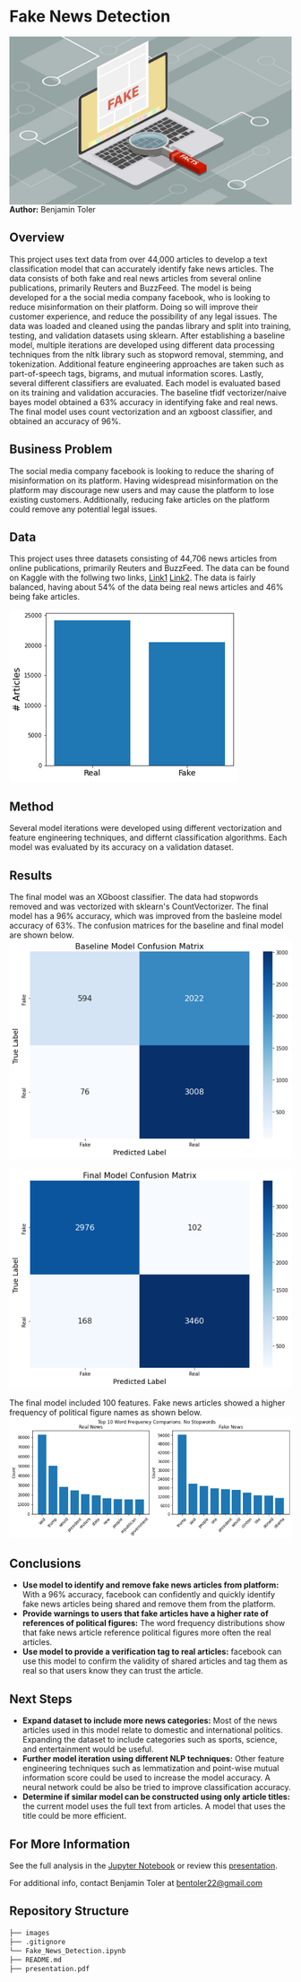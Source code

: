 # Fake News Detection

<img src="./images/fake_news.jpg" alt="Drawing" style="width: 900px;height:300px;float: left;"/>

**Author:** Benjamin Toler

## Overview
This project uses text data from over 44,000 articles to develop a text classification model that can accurately identify fake news articles. The data consists of both fake and real news articles from several online publications, primarily Reuters and BuzzFeed. The model is being developed for a the social media company facebook, who is looking to reduce misinformation on their platform. Doing so will improve their customer experience, and reduce the possibility of any legal issues. The data was loaded and cleaned using the pandas library and split into training, testing, and validation datasets using sklearn. After establishing a baseline model, multiple iterations are developed using different data processing techniques from the nltk library such as stopword removal, stemming, and tokenization. Additional feature engineering approaches are taken such as part-of-speech tags, bigrams, and mutual information scores. Lastly, several different classifiers are evaluated. Each model is evaluated based on its training and validation accuracies. The baseline tfidf vectorizer/naive bayes model obtained a 63% accuracy in identifying fake and real news. The final model uses count vectorization and an xgboost classifier, and obtained an accuracy of 96%.

## Business Problem
The social media company facebook is looking to reduce the sharing of misinformation on its platform. Having widespread misinformation on the platform may discourage new users and may cause the platform to lose existing customers. Additionally, reducing fake articles on the platform could remove any potential legal issues.

## Data
This project uses three datasets consisting of 44,706 news articles from online publications, primarily Reuters and BuzzFeed. The data can be found on Kaggle with the follwing two links, [Link1](https://www.kaggle.com/datasets/clmentbisaillon/fake-and-real-news-dataset) [Link2](https://www.kaggle.com/datasets/hassanamin/textdb3). The data is fairly balanced, having about 54% of the data being real news articles and 46% being fake articles.

![balanced_data](./images/balanced_data.png)

## Method
Several model iterations were developed using different vectorization and feature engineering techniques, and differnt classification algorithms. Each model was evaluated by its accuracy on a validation dataset.

## Results
The final model was an XGboost classifier. The data had stopwords removed and was vectorized with sklearn's CountVectorizer. The final model  has a 96% accuracy, which was improved from the basleine model accuracy of 63%. The confusion matrices for the baseline and final model are shown below.
![baseline_cm](./images/baseline_cm.png)

![final_cm](./images/final_cm.png)

The final model included 100 features. Fake news articles showed a higher frequency of political figure names as shown below.
![word_frequency](./images/word_frequency.png)

## Conclusions
- **Use model to identify and remove fake news articles from platform:** With a 96% accuracy, facebook can confidently and quickly identify fake news articles being shared and remove them from the platform.
- **Provide warnings to users that fake articles have a higher rate of references of political figures:** The word frequency distributions show that fake news article reference political figures more often the real articles. 
- **Use model to provide a verification tag to real articles:** facebook can use this model to confirm the validity of shared articles and tag them as real so that users know they can trust the article.

## Next Steps
- **Expand dataset to include more news categories:** Most of the news articles used in this model relate to domestic and international politics. Expanding the dataset to include categories such as sports, science, and entertainment would be useful.
- **Further model iteration using different NLP techniques:** Other feature engineering techniques such as lemmatization and point-wise mutual information score could be used to increase the model accuracy. A neural network could be also be tried to improve classification accuracy.
- **Determine if similar model can be constructed using only article titles:** the current model uses the full text from articles. A model that uses the title could be more efficient. 

## For More Information

See the full analysis in the [Jupyter Notebook](./Fake_News_Detection.ipynb) or review this [presentation](./presentation.pdf).

For additional info, contact Benjamin Toler at [bentoler22@gmail.com](mailto:alison.bentoler22@gmail.com)


## Repository Structure

```
├── images
├── .gitignore
└── Fake_News_Detection.ipynb
├── README.md
├── presentation.pdf
